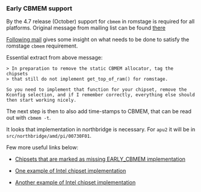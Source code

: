 ### Early CBMEM support

By the 4.7 release (October) support for `cbmem` in romstage is required for
all platforms. Original message from mailing list can be found
[there](https://www.mail-archive.com/coreboot@coreboot.org/msg49234.html)

[Following mail](https://www.mail-archive.com/coreboot@coreboot.org/msg49644.html)
gives some insight on what needs to be done to satisfy the romstage `cbmem`
requirement.

Essential extract from above message:

```
> In preparation to remove the static CBMEM allocator, tag the chipsets
> that still do not implement get_top_of_ram() for romstage.

So you need to implement that function for your chipset, remove the
Kconfig selection, and if I remember correctly, everything else should
then start working nicely.
```

The next step is then to also add time-stamps to CBMEM, that can be read out
with `cbmem -t`.

It looks that implementation in northbridge is necessary. For `apu2` it will be
in `src/northbridge/amd/pi/00730F01`.

Few more useful links below:

* [Chipsets that are marked as missing EARLY_CBMEM implementation](https://review.coreboot.org/#/c/7850/)

* [One example of Intel chipset implementation](https://review.coreboot.org/#/c/19414/)

* [Another example of Intel chipset implementation](https://review.coreboot.org/#/c/13131/)
